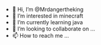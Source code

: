 - 👋 Hi, I’m @Mrdangertheking
- 👀 I’m interested in minecraft
- 🌱 I’m currently learning java
- 💞️ I’m looking to collaborate on ...
- 📫 How to reach me ...

<!---
Mrdangertheking/Mrdangertheking is a ✨ special ✨ repository because its `README.md` (this file) appears on your GitHub profile.
You can click the Preview link to take a look at your changes.
--->
